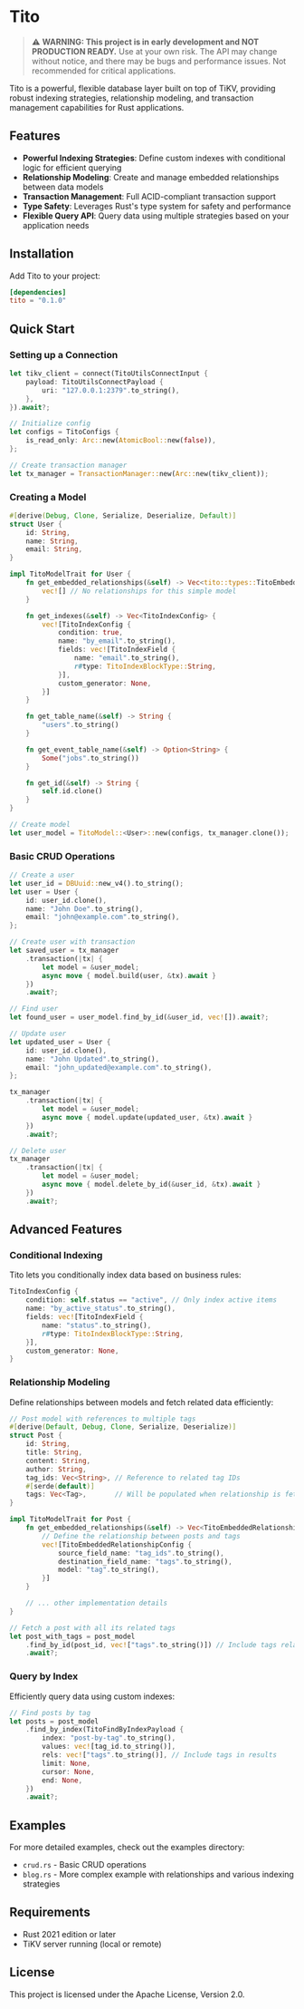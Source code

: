 # Tito

> ⚠️ **WARNING: This project is in early development and NOT PRODUCTION READY.** Use at your own risk. The API may change without notice, and there may be bugs and performance issues. Not recommended for critical applications.

Tito is a powerful, flexible database layer built on top of TiKV, providing robust indexing strategies, relationship modeling, and transaction management capabilities for Rust applications.

## Features

- **Powerful Indexing Strategies**: Define custom indexes with conditional logic for efficient querying
- **Relationship Modeling**: Create and manage embedded relationships between data models
- **Transaction Management**: Full ACID-compliant transaction support
- **Type Safety**: Leverages Rust's type system for safety and performance
- **Flexible Query API**: Query data using multiple strategies based on your application needs

## Installation

Add Tito to your project:

```toml
[dependencies]
tito = "0.1.0"
```

## Quick Start

### Setting up a Connection

```rust
let tikv_client = connect(TitoUtilsConnectInput {
    payload: TitoUtilsConnectPayload {
        uri: "127.0.0.1:2379".to_string(),
    },
}).await?;

// Initialize config
let configs = TitoConfigs {
    is_read_only: Arc::new(AtomicBool::new(false)),
};

// Create transaction manager
let tx_manager = TransactionManager::new(Arc::new(tikv_client));
```

### Creating a Model

```rust
#[derive(Debug, Clone, Serialize, Deserialize, Default)]
struct User {
    id: String,
    name: String,
    email: String,
}

impl TitoModelTrait for User {
    fn get_embedded_relationships(&self) -> Vec<tito::types::TitoEmbeddedRelationshipConfig> {
        vec![] // No relationships for this simple model
    }

    fn get_indexes(&self) -> Vec<TitoIndexConfig> {
        vec![TitoIndexConfig {
            condition: true,
            name: "by_email".to_string(),
            fields: vec![TitoIndexField {
                name: "email".to_string(),
                r#type: TitoIndexBlockType::String,
            }],
            custom_generator: None,
        }]
    }

    fn get_table_name(&self) -> String {
        "users".to_string()
    }

    fn get_event_table_name(&self) -> Option<String> {
        Some("jobs".to_string())
    }

    fn get_id(&self) -> String {
        self.id.clone()
    }
}

// Create model
let user_model = TitoModel::<User>::new(configs, tx_manager.clone());
```

### Basic CRUD Operations

```rust
// Create a user
let user_id = DBUuid::new_v4().to_string();
let user = User {
    id: user_id.clone(),
    name: "John Doe".to_string(),
    email: "john@example.com".to_string(),
};

// Create user with transaction
let saved_user = tx_manager
    .transaction(|tx| {
        let model = &user_model;
        async move { model.build(user, &tx).await }
    })
    .await?;

// Find user
let found_user = user_model.find_by_id(&user_id, vec![]).await?;

// Update user
let updated_user = User {
    id: user_id.clone(),
    name: "John Updated".to_string(),
    email: "john_updated@example.com".to_string(),
};

tx_manager
    .transaction(|tx| {
        let model = &user_model;
        async move { model.update(updated_user, &tx).await }
    })
    .await?;

// Delete user
tx_manager
    .transaction(|tx| {
        let model = &user_model;
        async move { model.delete_by_id(&user_id, &tx).await }
    })
    .await?;
```

## Advanced Features

### Conditional Indexing

Tito lets you conditionally index data based on business rules:

```rust
TitoIndexConfig {
    condition: self.status == "active", // Only index active items
    name: "by_active_status".to_string(),
    fields: vec![TitoIndexField {
        name: "status".to_string(),
        r#type: TitoIndexBlockType::String,
    }],
    custom_generator: None,
}
```

### Relationship Modeling

Define relationships between models and fetch related data efficiently:

```rust
// Post model with references to multiple tags
#[derive(Default, Debug, Clone, Serialize, Deserialize)]
struct Post {
    id: String,
    title: String,
    content: String,
    author: String,
    tag_ids: Vec<String>, // Reference to related tag IDs
    #[serde(default)]
    tags: Vec<Tag>,       // Will be populated when relationship is fetched
}

impl TitoModelTrait for Post {
    fn get_embedded_relationships(&self) -> Vec<TitoEmbeddedRelationshipConfig> {
        // Define the relationship between posts and tags
        vec![TitoEmbeddedRelationshipConfig {
            source_field_name: "tag_ids".to_string(),
            destination_field_name: "tags".to_string(),
            model: "tag".to_string(),
        }]
    }

    // ... other implementation details
}

// Fetch a post with all its related tags
let post_with_tags = post_model
    .find_by_id(post_id, vec!["tags".to_string()]) // Include tags relationship
    .await?;
```

### Query by Index

Efficiently query data using custom indexes:

```rust
// Find posts by tag
let posts = post_model
    .find_by_index(TitoFindByIndexPayload {
        index: "post-by-tag".to_string(),
        values: vec![tag_id.to_string()],
        rels: vec!["tags".to_string()], // Include tags in results
        limit: None,
        cursor: None,
        end: None,
    })
    .await?;
```

## Examples

For more detailed examples, check out the examples directory:

- `crud.rs` - Basic CRUD operations
- `blog.rs` - More complex example with relationships and various indexing strategies

## Requirements

- Rust 2021 edition or later
- TiKV server running (local or remote)

## License

This project is licensed under the Apache License, Version 2.0.
